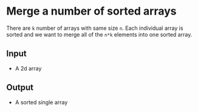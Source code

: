# Merge a number of sorted arrays

There are `k` number of arrays with same size `n`. Each individual array is sorted and we want to merge all of the `n*k` elements into one sorted array. 

## Input

* A 2d array

## Output

* A sorted single array 
